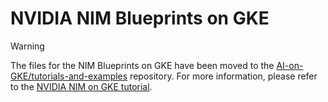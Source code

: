 # NVIDIA NIM Blueprints on GKE

>[!WARNING]
>The files for the NIM Blueprints on GKE have been moved to the [AI-on-GKE/tutorials-and-examples](https://github.com/ai-on-gke/nvidia-ai-solutions/blob/main/nim/blueprints) repository. For more information, please refer to the [NVIDIA NIM on GKE tutorial](https://gke-ai-labs.dev/docs/blueprints/nims-on-gke/).
